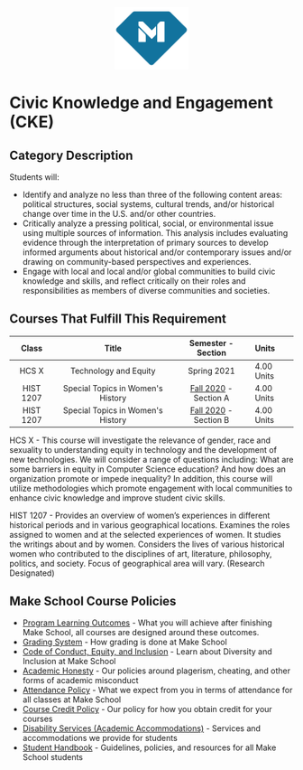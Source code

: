 <p align="center">
  <a href="https://www.makeschool.com">
      <img alt="Make School Logo" src="./Web/logo-icononly.svg" height="110">
  </a>
</p>

# Civic Knowledge and Engagement (CKE) 

## Category Description

Students will:

- Identify and analyze no less than three of the following content areas: political structures, social systems, cultural trends, and/or historical change over time in the U.S. and/or other countries.
- Critically analyze a pressing political, social, or environmental issue using multiple sources of information. This analysis includes evaluating evidence through the interpretation of primary sources to develop informed arguments about historical and/or contemporary issues and/or drawing on community-based perspectives and experiences.
- Engage with local and local and/or global communities to build civic knowledge and skills, and reflect critically on their roles and responsibilities as members of diverse communities and societies.

## Courses That Fulfill This Requirement

| Class |          Title          |       Semester - Section       | Units |
|:-----:|:----------------------:|:---------------------------:|:--------|
|  HCS X |  Technology and Equity | Spring 2021 | 4.00 Units |
|  HIST 1207 |  Special Topics in Women's History | [Fall 2020] - Section A | 4.00 Units |
|  HIST 1207 |  Special Topics in Women's History | [Fall 2020] - Section B | 4.00 Units |

HCS X - This course will investigate the relevance of gender, race and sexuality to understanding equity in technology and the development of new technologies. We will consider a range of questions including: What are some barriers in equity in Computer Science education? And how does an organization promote or impede inequality? In addition, this course will utilize methodologies which promote engagement with local communities to enhance civic knowledge and improve student civic skills.

HIST 1207 - Provides an overview of women’s experiences in different historical periods and in various geographical locations. Examines the roles assigned to women and at the selected experiences of women. It studies the writings about and by women. Considers the lives of various historical women who contributed to the disciplines of art, literature, philosophy, politics, and society. Focus of geographical area will vary. (Research Designated)


[Fall 2020]:https://drive.google.com/file/d/1C7EMR-5ncs7LY-cylIBIIbZbC5EGD9Ov/view?usp=sharing


## Make School Course Policies

- [Program Learning Outcomes](https://make.sc/program-learning-outcomes) - What you will achieve after finishing Make School, all courses are designed around these outcomes.
- [Grading System](https://make.sc/grading-system) - How grading is done at Make School
- [Code of Conduct, Equity, and Inclusion](https://make.sc/code-of-conduct) - Learn about Diversity and Inclusion at Make School
- [Academic Honesty](https://make.sc/academic-honesty-policy) - Our policies around plagerism, cheating, and other forms of academic misconduct
- [Attendance Policy](https://make.sc/attendance-policy) - What we expect from you in terms of attendance for all classes at Make School
- [Course Credit Policy](https://make.sc/course-credit-policy) - Our policy for how you obtain credit for your courses
- [Disability Services (Academic Accommodations)](https://make.sc/disability-services) - Services and accommodations we provide for students
- [Student Handbook](https://make.sc/student-handbook) - Guidelines, policies, and resources for all Make School students
